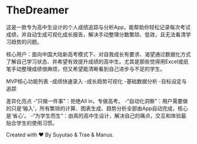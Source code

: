 # TheDreamer

这是一款专为高中生设计的个人成绩追踪与分析App，能帮助你轻松记录每次考试成绩，并自动生成可视化成长报告，解决手动整理分数繁琐、低效，且无法看清学习趋势的问题。

核心用户：面向中国大陆新高考模式下、对自我成长有要求、渴望通过数据化方式了解自己学习状态、并希望有效提升成绩的高中生。尤其是那些觉得用Excel或纸笔手动整理成绩很麻烦，但又希望能清晰看到自己进步与不足的学生。

MVP核心功能列表
-成绩快速录入
-成长趋势可视化
-基础数据分析
-目标设定与追踪

差异化亮点
-“只做一件事”：拒绝All in，专做高考。
-“自动化洞察”：用户需要做的只是‘输入’，所有繁琐的计算、图表生成、趋势分析全部由App自动完成，核心是‘省心’。
-“为学生而生”：由真的高中生设计，解决自己的痛点，交互和体验最贴合学生的使用习惯。


Created with ❤️ By Suyutao & Trae & Manus.